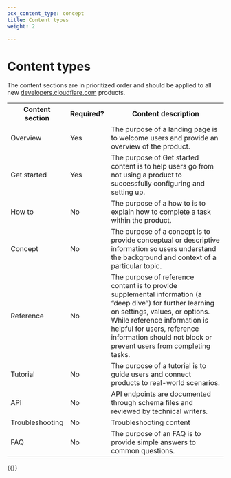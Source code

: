 ```yaml
---
pcx_content_type: concept
title: Content types
weight: 2

---
```


# Content types

The content sections are in prioritized order and should be applied to all new [developers.cloudflare.com](https://developers.cloudflare.com/) products.

<table>
    <tr>
        <th style="width:25%">Content section</th>
        <th>Required?</th>
        <th>Content description</th>
    </tr>
    <tr>
        <td>Overview</td>
        <td>Yes</td>
        <td>The purpose of a landing page is to welcome users and provide an overview of the product.</td>
    </tr>
    <tr>
        <td>Get started</td>
        <td>Yes</td>
        <td>The purpose of Get started content is to help users go from not using a product to successfully configuring and setting up.</td>
    </tr>
    <tr>
        <td>How to</td>
        <td>No</td>
        <td>The purpose of a how to is to explain how to complete a task within the product.</td>
    </tr>
    <tr>
        <td>Concept</td>
        <td>No</td>
        <td>The purpose of a concept is to provide conceptual or descriptive information so users understand the background and context of a particular topic.</td>
    </tr>
    <tr>
        <td>Reference</td>
        <td>No</td>
        <td>The purpose of reference content is to provide supplemental information (a “deep dive”) for further learning on settings, values, or options. While reference information is helpful for users, reference information should not block or prevent users from completing tasks.</td>
    </tr>
    <tr>
        <td>Tutorial</td>
        <td>No</td>
        <td>The purpose of a tutorial is to guide users and connect products to real-world scenarios.</td>
    </tr>
    <tr>
        <td>API</td>
        <td>No</td>
        <td>API endpoints are documented through schema files and reviewed by technical writers.</td>
    </tr>
    <tr>
        <td>Troubleshooting</td>
        <td>No</td>
        <td>Troubleshooting content	</td>
    </tr>
    <tr>
        <td>FAQ</td>
        <td>No</td>
        <td>The purpose of an FAQ is to provide simple answers to common questions.</td>
    </tr>
</table>

{{<directory-listing>}}
